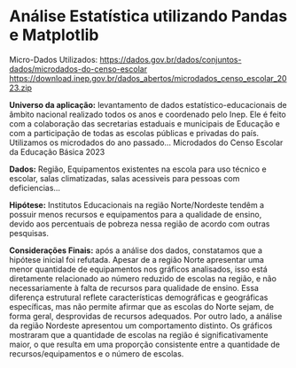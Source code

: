 # Análise Estatística utilizando Pandas e Matplotlib
Micro-Dados Utilizados:
https://dados.gov.br/dados/conjuntos-dados/microdados-do-censo-escolar
https://download.inep.gov.br/dados_abertos/microdados_censo_escolar_2023.zip

**Universo da aplicação:** levantamento de dados estatístico-educacionais de âmbito nacional realizado todos os anos e coordenado pelo Inep. Ele é feito com a colaboração das secretarias estaduais e municipais de Educação e com a participação de todas as escolas públicas e privadas do país. Utilizamos os microdados do ano passado…
Microdados do Censo Escolar da Educação Básica 2023

**Dados:** Região, Equipamentos existentes na escola para uso técnico e escolar, salas climatizadas, salas acessiveis para pessoas com deficiencias...

**Hipótese:** Institutos Educacionais na região Norte/Nordeste tendêm a possuir menos recursos e equipamentos para a qualidade de ensino, devido aos percentuais de pobreza nessa região de acordo com outras pesquisas.

**Considerações Finais:** após a análise dos dados, constatamos que a hipótese inicial foi refutada. Apesar de a região Norte apresentar uma menor quantidade de equipamentos nos gráficos analisados, isso está diretamente relacionado ao número reduzido de escolas na região, e não necessariamente à falta de recursos para qualidade de ensino. Essa diferença estrutural reflete características demográficas e geográficas específicas, mas não permite afirmar que as escolas do Norte sejam, de forma geral, desprovidas de recursos adequados.
  Por outro lado, a análise da região Nordeste apresentou um comportamento distinto. Os gráficos mostraram que a quantidade de escolas na região é significativamente maior, o que resulta em uma proporção consistente entre a quantidade de recursos/equipamentos e o número de escolas.
